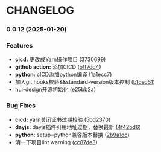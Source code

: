 # CHANGELOG
### 0.0.12 (2025-01-20)


### Features

* **cicd:** 更改成Yarn操作项目 ([3730699](https://github.com/zaihui/hui-design/commit/3730699d42882a2a841d9765ee037d65f35b2c61))
* **github action:** 添加CICD ([b1f7dd4](https://github.com/zaihui/hui-design/commit/b1f7dd40516b676c2c1eaf447bf697135ff1026e))
* **python:** cICD添加python编译 ([1a1ecc7](https://github.com/zaihui/hui-design/commit/1a1ecc79f1375b4e35390e6823749b271af35ad2))
* 加入git hooks校验&&standard-version版本控制 ([b1cec61](https://github.com/zaihui/hui-design/commit/b1cec61f43774281ccec16840c4e5d355cbab19c))
* hui-design开源初始化 ([e25bb2a](https://github.com/zaihui/hui-design/commit/e25bb2a3b5bfbf113a0834786b569f21fe7b57e5))


### Bug Fixes

* **cicd:** yarn关闭证书过期校验 ([5bd2370](https://github.com/zaihui/hui-design/commit/5bd2370dd0e25d4d1f7c8b1be2666473b5d0a3ac))
* **dayjs:** dayjs插件引用地址过期，替换最新 ([4f42bd6](https://github.com/zaihui/hui-design/commit/4f42bd6ffa29a820f4163cfebf3d848de3d6957a))
* **python:** setup=python兼容版本替换 ([2b9a1dc](https://github.com/zaihui/hui-design/commit/2b9a1dc2aae90dfb50704bbeb84261a2c11aea90))
* 清一下项目lint warning ([cc87de3](https://github.com/zaihui/hui-design/commit/cc87de3491c177c27b3ecd1a40bea8584dbe0acd))
